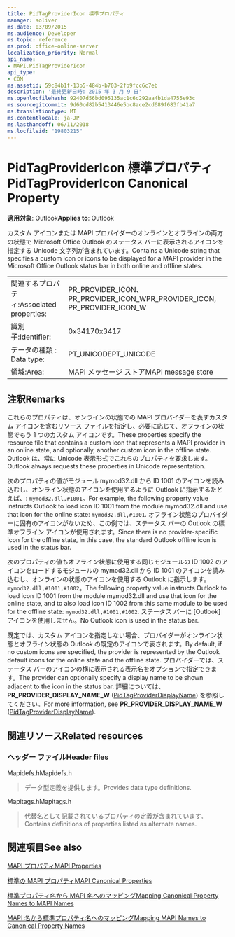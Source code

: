 ```yaml
---
title: PidTagProviderIcon 標準プロパティ
manager: soliver
ms.date: 03/09/2015
ms.audience: Developer
ms.topic: reference
ms.prod: office-online-server
localization_priority: Normal
api_name:
- MAPI.PidTagProviderIcon
api_type:
- COM
ms.assetid: 59c84b1f-13b5-484b-b703-2fb9fcc6c7eb
description: '最終更新日時: 2015 年 3 月 9 日'
ms.openlocfilehash: 92407d56bd095135ac1c6c292aa4b1da4755e93c
ms.sourcegitcommit: 9d60cd82b5413446e5bc8ace2cd689f683fb41a7
ms.translationtype: MT
ms.contentlocale: ja-JP
ms.lasthandoff: 06/11/2018
ms.locfileid: "19803215"
---
```

# <a name="pidtagprovidericon-canonical-property"></a><span data-ttu-id="a78fa-103">PidTagProviderIcon 標準プロパティ</span><span class="sxs-lookup"><span data-stu-id="a78fa-103">PidTagProviderIcon Canonical Property</span></span>

  
  
<span data-ttu-id="a78fa-104">**適用対象**: Outlook</span><span class="sxs-lookup"><span data-stu-id="a78fa-104">**Applies to**: Outlook</span></span> 
  
<span data-ttu-id="a78fa-105">カスタム アイコンまたは MAPI プロバイダーのオンラインとオフラインの両方の状態で Microsoft Office Outlook のステータス バーに表示されるアイコンを指定する Unicode 文字列が含まれています。</span><span class="sxs-lookup"><span data-stu-id="a78fa-105">Contains a Unicode string that specifies a custom icon or icons to be displayed for a MAPI provider in the Microsoft Office Outlook status bar in both online and offline states.</span></span>
  
|||
|:-----|:-----|
|<span data-ttu-id="a78fa-106">関連するプロパティ:</span><span class="sxs-lookup"><span data-stu-id="a78fa-106">Associated properties:</span></span>  <br/> |<span data-ttu-id="a78fa-107">PR_PROVIDER_ICON、PR_PROVIDER_ICON_W</span><span class="sxs-lookup"><span data-stu-id="a78fa-107">PR_PROVIDER_ICON, PR_PROVIDER_ICON_W</span></span>  <br/> |
|<span data-ttu-id="a78fa-108">識別子:</span><span class="sxs-lookup"><span data-stu-id="a78fa-108">Identifier:</span></span>  <br/> |<span data-ttu-id="a78fa-109">0x3417</span><span class="sxs-lookup"><span data-stu-id="a78fa-109">0x3417</span></span>  <br/> |
|<span data-ttu-id="a78fa-110">データの種類 : </span><span class="sxs-lookup"><span data-stu-id="a78fa-110">Data type:</span></span>  <br/> |<span data-ttu-id="a78fa-111">PT_UNICODE</span><span class="sxs-lookup"><span data-stu-id="a78fa-111">PT_UNICODE</span></span>  <br/> |
|<span data-ttu-id="a78fa-112">領域:</span><span class="sxs-lookup"><span data-stu-id="a78fa-112">Area:</span></span>  <br/> |<span data-ttu-id="a78fa-113">MAPI メッセージ ストア</span><span class="sxs-lookup"><span data-stu-id="a78fa-113">MAPI message store</span></span>  <br/> |
   
## <a name="remarks"></a><span data-ttu-id="a78fa-114">注釈</span><span class="sxs-lookup"><span data-stu-id="a78fa-114">Remarks</span></span>

<span data-ttu-id="a78fa-115">これらのプロパティは、オンラインの状態での MAPI プロバイダーを表すカスタム アイコンを含むリソース ファイルを指定し、必要に応じて、オフラインの状態でもう 1 つのカスタム アイコンです。</span><span class="sxs-lookup"><span data-stu-id="a78fa-115">These properties specify the resource file that contains a custom icon that represents a MAPI provider in an online state, and optionally, another custom icon in the offline state.</span></span> <span data-ttu-id="a78fa-116">Outlook は、常に Unicode 表示形式でこれらのプロパティを要求します。</span><span class="sxs-lookup"><span data-stu-id="a78fa-116">Outlook always requests these properties in Unicode representation.</span></span> 
  
<span data-ttu-id="a78fa-117">次のプロパティの値がモジュール mymod32.dll から ID 1001 のアイコンを読み込むし、オンライン状態のアイコンを使用するように Outlook に指示するたとえば、: `mymod32.dll,#1001`。</span><span class="sxs-lookup"><span data-stu-id="a78fa-117">For example, the following property value instructs Outlook to load icon ID 1001 from the module mymod32.dll and use that icon for the online state:  `mymod32.dll,#1001`.</span></span> <span data-ttu-id="a78fa-118">オフライン状態のプロバイダーに固有のアイコンがないため、この例では、ステータス バーの Outlook の標準オフライン アイコンが使用されます。</span><span class="sxs-lookup"><span data-stu-id="a78fa-118">Since there is no provider-specific icon for the offline state, in this case, the standard Outlook offline icon is used in the status bar.</span></span> 
  
<span data-ttu-id="a78fa-119">次のプロパティの値もオフライン状態に使用する同じモジュールの ID 1002 のアイコンをロードするモジュールの mymod32.dll から ID 1001 のアイコンを読み込むし、オンラインの状態のアイコンを使用する Outlook に指示します。 `mymod32.dll,#1001,#1002`。</span><span class="sxs-lookup"><span data-stu-id="a78fa-119">The following property value instructs Outlook to load icon ID 1001 from the module mymod32.dll and use that icon for the online state, and to also load icon ID 1002 from this same module to be used for the offline state:  `mymod32.dll,#1001,#1002`.</span></span> <span data-ttu-id="a78fa-120">ステータス バーに [Outlook] アイコンを使用しません。</span><span class="sxs-lookup"><span data-stu-id="a78fa-120">No Outlook icon is used in the status bar.</span></span> 
  
<span data-ttu-id="a78fa-121">既定では、カスタム アイコンを指定しない場合、プロバイダーがオンライン状態とオフライン状態の Outlook の既定のアイコンで表されます。</span><span class="sxs-lookup"><span data-stu-id="a78fa-121">By default, if no custom icons are specified, the provider is represented by the Outlook default icons for the online state and the offline state.</span></span> <span data-ttu-id="a78fa-122">プロバイダーでは、ステータス バーのアイコンの横に表示される表示名をオプションで指定できます。</span><span class="sxs-lookup"><span data-stu-id="a78fa-122">The provider can optionally specify a display name to be shown adjacent to the icon in the status bar.</span></span> <span data-ttu-id="a78fa-123">詳細については、 **PR_PROVIDER_DISPLAY_NAME_W** ([PidTagProviderDisplayName](pidtagproviderdisplayname-canonical-property.md)) を参照してください。</span><span class="sxs-lookup"><span data-stu-id="a78fa-123">For more information, see **PR_PROVIDER_DISPLAY_NAME_W** ([PidTagProviderDisplayName](pidtagproviderdisplayname-canonical-property.md)).</span></span>
  
## <a name="related-resources"></a><span data-ttu-id="a78fa-124">関連リソース</span><span class="sxs-lookup"><span data-stu-id="a78fa-124">Related resources</span></span>

### <a name="header-files"></a><span data-ttu-id="a78fa-125">ヘッダー ファイル</span><span class="sxs-lookup"><span data-stu-id="a78fa-125">Header files</span></span>

<span data-ttu-id="a78fa-126">Mapidefs.h</span><span class="sxs-lookup"><span data-stu-id="a78fa-126">Mapidefs.h</span></span>
  
> <span data-ttu-id="a78fa-127">データ型定義を提供します。</span><span class="sxs-lookup"><span data-stu-id="a78fa-127">Provides data type definitions.</span></span>
    
<span data-ttu-id="a78fa-128">Mapitags.h</span><span class="sxs-lookup"><span data-stu-id="a78fa-128">Mapitags.h</span></span>
  
> <span data-ttu-id="a78fa-129">代替名として記載されているプロパティの定義が含まれています。</span><span class="sxs-lookup"><span data-stu-id="a78fa-129">Contains definitions of properties listed as alternate names.</span></span>
    
## <a name="see-also"></a><span data-ttu-id="a78fa-130">関連項目</span><span class="sxs-lookup"><span data-stu-id="a78fa-130">See also</span></span>



[<span data-ttu-id="a78fa-131">MAPI プロパティ</span><span class="sxs-lookup"><span data-stu-id="a78fa-131">MAPI Properties</span></span>](mapi-properties.md)
  
[<span data-ttu-id="a78fa-132">標準の MAPI プロパティ</span><span class="sxs-lookup"><span data-stu-id="a78fa-132">MAPI Canonical Properties</span></span>](mapi-canonical-properties.md)
  
[<span data-ttu-id="a78fa-133">標準プロパティ名から MAPI 名へのマッピング</span><span class="sxs-lookup"><span data-stu-id="a78fa-133">Mapping Canonical Property Names to MAPI Names</span></span>](mapping-canonical-property-names-to-mapi-names.md)
  
[<span data-ttu-id="a78fa-134">MAPI 名から標準プロパティ名へのマッピング</span><span class="sxs-lookup"><span data-stu-id="a78fa-134">Mapping MAPI Names to Canonical Property Names</span></span>](mapping-mapi-names-to-canonical-property-names.md)


